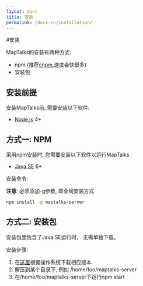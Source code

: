 ```yaml
---
layout: docs
title: 安装
permalink: /docs-cn/installation/
---
```


#安装

MapTalks的安装有两种方式: 
* npm (推荐[cnpm](https://github.com/cnpm/cnpm),速度会快很多) 
* 安装包

## 安装前提

安装MapTalks前, 需要安装以下软件:

* [Node.js](http://nodejs.org) 4+

## 方式一: NPM

采用npm安装时, 您需要安装以下软件以运行MapTalks

* [Java SE](http://www.oracle.com/technetwork/java/javase/overview/index.html) 6+

安装命令:

**注意**: 必须添加-g参数, 即全局安装方式
```bash
npm install -g maptalks-server
```

## 方式二: 安装包

安装包里包含了Java SE运行时， 无需单独下载。

安装步骤:

1. 在[这里](http://www.maptalks.org/download)根据操作系统下载相应版本.
2. 解压到某个目录下, 例如 /home/foo/maptalks-server
3. 在/home/foo/maptalks-server下运行npm start